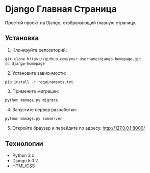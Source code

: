 # Django Главная Страница

Простой проект на Django, отображающий главную страницу.

## Установка

1. Клонируйте репозиторий:
```bash
git clone https://github.com/your-username/django-homepage.git
cd django-homepage
```

2. Установите зависимости:
```bash
pip install -r requirements.txt
```

3. Примените миграции:
```bash
python manage.py migrate
```

4. Запустите сервер разработки:
```bash
python manage.py runserver
```

5. Откройте браузер и перейдите по адресу: http://127.0.0.1:8000/

## Технологии

- Python 3.x
- Django 5.0.2
- HTML/CSS 